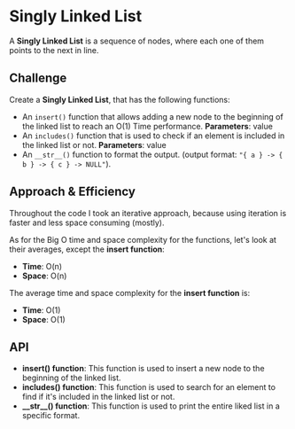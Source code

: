 # Singly Linked List
<!-- Short summary or background information -->
A **Singly Linked List** is a sequence of nodes, where each one of them points to the next in line.

## Challenge
<!-- Description of the challenge -->
Create a **Singly Linked List**, that has the following functions:
- An `insert()` function that allows adding a new node to the beginning of the linked list to reach an O(1) Time performance. **Parameters**: value
- An `includes()` function that is used to check if an element is included in the linked list or not. **Parameters**: value
- An `__str__()` function to format the output. (output format: `"{ a } -> { b } -> { c } -> NULL"`).

## Approach & Efficiency
<!-- What approach did you take? Why? What is the Big O space/time for this approach? -->
Throughout the code I took an iterative approach, because using iteration is faster and less space consuming (mostly).

As for the Big O time and space complexity for the functions, let's look at their averages, except the **insert function**:
- **Time**: O(n)
- **Space**: O(n)

The average time and space complexity for the **insert function** is:
- **Time**: O(1)
- **Space**: O(1)

## API
<!-- Description of each method publicly available to your Linked List -->

- **insert() function**: This function is used to insert a new node to the beginning of the linked list.
- **includes() function**: This function is used to search for an element to find if it's included in the linked list or not.
- **\_\_str\_\_() function**: This function is used to print the entire liked list in a specific format.